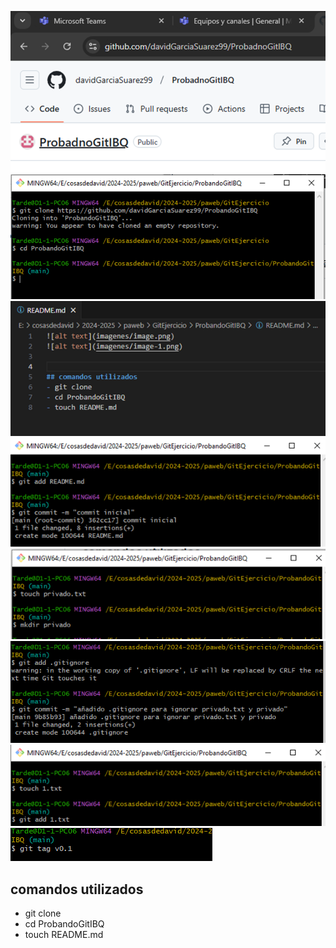 ![alt text](imagenes/image.png)
![alt text](imagenes/image-1.png)
![alt text](imagenes/imagen1.png)
![alt text](imagenes/imagen2.png)
![alt text](imagenes/imagen3.png)
![alt text](imagenes/imagen4.png)
![alt text](imagenes/imagen6.png)
![alt text](imagenes/imagen7.png)


## comandos utilizados 
- git clone 
- cd ProbandoGitIBQ
- touch README.md